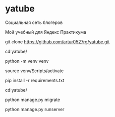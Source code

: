 # yatube
Социальная сеть блогеров
 
Мой учебный для Яндекс Практикума

git clone https://github.com/artur0527rg/yatube.git

cd yatube/

python -m venv venv

source venv/Scripts/activate

pip install -r requirements.txt

cd yatube/

python manage.py migrate

python manage.py runserver
